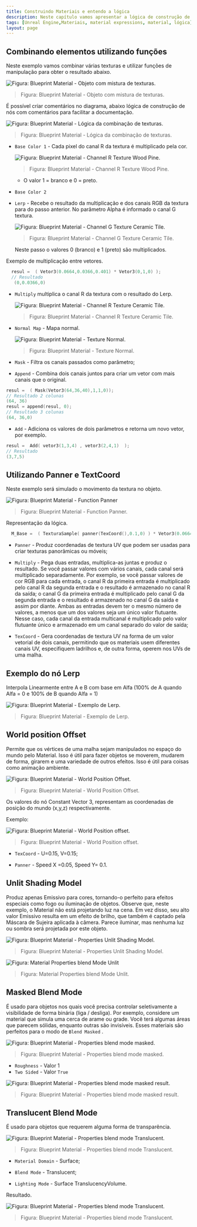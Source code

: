 ```yaml
---
title: Construindo Materiais e entendo a lógica
description: Neste capítulo vamos apresentar a lógica de construção de materiais, denomina Material Expressions no Unreal Engine e suas funções.
tags: [Unreal Engine,Materiais, material expressions, material, lógica]
layout: page
---
```


## Combinando elementos utilizando funções

Neste exemplo vamos combinar várias texturas e utilizar funções de manipulação para obter o resultado abaixo.

![Figura: Blueprint Material - Objeto com mistura de texturas.](../imagens/materiais/unreal_engine_material_combine_color.webp "Figura: Blueprint Material - Objeto com mistura de texturas.")

> Figura: Blueprint Material - Objeto com mistura de texturas.

É possível criar comentários no diagrama, abaixo lógica de construção de nós com comentários para facilitar a documentação.

![Figura: Blueprint Material - Lógica da combinação de texturas.](../imagens/materiais/unreal_engine_node_combine.webp "Figura: Blueprint Material - Lógica da combinação de texturas.")

> Figura: Blueprint Material - Lógica da combinação de texturas.

- `Base Color 1` - Cada pixel do canal R da textura é multiplicado pela cor.

  ![Figura: Blueprint Material - Channel R Texture Wood Pine.](../imagens/materiais/unreal_engine_material_chanel_r_wood_pine.webp "Figura: Blueprint Material - Channel R Texture Wood Pine.")

  > Figura: Blueprint Material - Channel R Texture Wood Pine.

  - O valor 1 = branco e 0 = preto.

- `Base Color 2` 

- `Lerp` - Recebe o resultado da multiplicação e dos canais RGB da textura para do passo anterior. No parâmetro  Alpha é informado o canal G textura.

  ![Figura: Blueprint Material - Channel G Texture Ceramic Tile.](../imagens/materiais/unreal_engine_material_chanel_g_ceramic_tile.webp "Figura: Blueprint Material - Channel G Texture Ceramic Tile.")

  > Figura: Blueprint Material - Channel G Texture Ceramic Tile.

  Neste passo o valores 0 (branco) e 1 (preto) são multiplicados.

Exemplo de multiplicação entre vetores.

```c++
  resul =  ( Vetor3(0.0664,0.0366,0.401) * Vetor3(0,1,0) );
  // Resultado
   (0,0.0366,0)
```

- `Multiply` multiplica o canal R da textura com o resultado do Lerp.

  ![Figura: Blueprint Material - Channel R Texture Ceramic Tile.](../imagens/materiais/unreal_engine_material_chanel_r_ceramic_tile.webp "Figura: Blueprint Material - Channel R Texture Ceramic Tile.")

  > Figura: Blueprint Material - Channel R Texture Ceramic Tile.

- `Normal Map` - Mapa normal.

  ![Figura: Blueprint Material - Texture Normal.](../imagens/materiais/unreal_engine_material_mask_add_append.webp "Figura: Blueprint Material - Texture Normal.")

  > Figura: Blueprint Material - Texture Normal.

- `Mask` - Filtra os canais passados como parâmetro;

- `Append` - Combina dois canais juntos para criar um vetor com mais canais que o original.

```c++
resul =  ( Mask(Vetor3(64,36,40),1,1,0));
// Resultado 2 colunas
(64, 36)
resul = append(resul, 0);
// Resultado 3 colunas
(64, 36,0)
```

- `Add` - Adiciona os valores de dois parâmetros e retorna um novo vetor, por exemplo.

```c++
resul =  Add( vetor3(1,3,4) , vetor3(2,4,1)  );
// Resultado
(3,7,5)
```

## Utilizando Panner e TextCoord

Neste exemplo será simulado o movimento da textura no objeto.

![Figura: Blueprint Material - Function Panner](../imagens/materiais/unreal_engine_material_panner.webp "Figura: Blueprint Material - Function Panner.")

> Figura: Blueprint Material - Function Panner.

Representação da lógica. 

```c++
  M_Base =  ( TexturaSample( panner(TexCoord(),0.1,0) ) * Vetor3(0.0664,0.0366,0.401));
```

- `Panner` - Produz coordenadas de textura UV que podem ser usadas para criar texturas panorâmicas ou móveis;

- `Multiply` - Pega duas entradas, multiplica-as juntas e produz o resultado.
Se você passar valores com vários canais, cada canal será multiplicado separadamente. Por exemplo, se você passar valores de cor RGB para cada entrada, o canal R da primeira entrada é multiplicado pelo canal R da segunda entrada e o resultado é armazenado no canal R da saída; o canal G da primeira entrada é multiplicado pelo canal G da segunda entrada e o resultado é armazenado no canal G da saída e assim por diante.
Ambas as entradas devem ter o mesmo número de valores, a menos que um dos valores seja um único valor flutuante. Nesse caso, cada canal da entrada multicanal é multiplicado pelo valor flutuante único e armazenado em um canal separado do valor de saída;

- `TexCoord` - Gera coordenadas de textura UV na forma de um valor vetorial de dois canais, permitindo que os materiais usem diferentes canais UV, especifiquem ladrilhos e, de outra forma, operem nos UVs de uma malha.

## Exemplo do nó Lerp

Interpola Linearmente entre A e B com base em Alfa (100% de A quando Alfa = 0 e 100% de B quando Alfa = 1)

![Figura: Blueprint Material - Exemplo de Lerp.](../imagens/materiais/ue4_material_lerp_exemplo.webp "Figura: Blueprint Material - Exemplo de Lerp.")

> Figura: Blueprint Material - Exemplo de Lerp.

## World position Offset

Permite que os vértices de uma malha sejam manipulados no espaço do mundo pelo Material. Isso é útil para fazer objetos se moverem, mudarem de forma, girarem e uma variedade de outros efeitos. Isso é útil para coisas como animação ambiente.

![Figura: Blueprint Material - World Position Offset.](../imagens/materiais/unreal_engine_material_world_position_offset.webp "Figura: Blueprint Material - World Position Offset.")

> Figura: Blueprint Material - World Position Offset.

Os valores do nó Constant Vector 3, representam as coordenadas de posição do mundo (x,y,z) respectivamente.

Exemplo:

![Figura: Blueprint Material - World Position offset.](../imagens/materiais/unreal_engine_material_world_position_offset_panner.webp "Figura: Blueprint Material - World Position offset.")

> Figura: Blueprint Material - World Position offset.

- `TexCoord` - U=0.15, V=0.15;

- `Panner` - Speed X =0.05, Speed Y= 0.1.

## Unlit Shading Model

Produz apenas Emissivo para cores, tornando-o perfeito para efeitos especiais como fogo ou iluminação de objetos. Observe que, neste exemplo, o Material não está projetando luz na cena. Em vez disso, seu alto valor Emissivo resulta em um efeito de brilho, que também é captado pela Máscara de Sujeira aplicada à câmera. Parece iluminar, mas nenhuma luz ou sombra será projetada por este objeto.

![Figura: Blueprint Material - Properties Unlit Shading Model.](../imagens/materiais/ue4_material_properties_unlit.webp "Figura: Blueprint Material - Properties Unlit Shading Model.")

> Figura: Blueprint Material - Properties Unlit Shading Model.

![Figura: Material Properties blend Mode Unlit](../imagens/materiais/ue4_material_properties_blend_mode_unlit_result.webp "Figura: Material Properties blend Mode Unlit.")

> Figura: Material Properties blend Mode Unlit.

## Masked Blend Mode

É usado para objetos nos quais você precisa controlar seletivamente a visibilidade de forma binária (liga / desliga). Por exemplo, considere um material que simula uma cerca de arame ou grade. Você terá algumas áreas que parecem sólidas, enquanto outras são invisíveis. Esses materiais são perfeitos para o modo de `Blend Masked` .

![Figura: Blueprint Material - Properties blend mode masked.](../imagens/materiais/unreal_engine_material_properties_blend_mode_masked.webp "Figura: Blueprint Material - Properties blend mode masked.")

> Figura: Blueprint Material - Properties blend mode masked.

- `Roughness` - Valor 1
- `Two Sided` - Valor `True`

![Figura: Blueprint Material - Properties blend mode masked result.](../imagens/materiais/unreal_engine_material_properties_blend_mode_masked_result.webp "Figura: Blueprint Material - Properties blend mode masked result.")

> Figura: Blueprint Material - Properties blend mode masked result.

## Translucent Blend Mode

É usado para objetos que requerem alguma forma de transparência.

![Figura: Blueprint Material - Properties blend mode Translucent.](../imagens/materiais/unreal_engine_material_properties_blend_mode_translucent.webp "Figura: Blueprint Material - Properties blend mode Translucent.")  

> Figura: Blueprint Material - Properties blend mode Translucent.

- `Material Domain` - Surface;

- `Blend Mode` - Translucent;

- `Lighting Mode` - Surface TranslucencyVolume.

Resultado.

![Figura: Blueprint Material - Properties blend mode Translucent.](../imagens/materiais/ue4_material_properties_blend_mode_translucent_result.webp "Figura: Blueprint Material - Properties blend mode Translucent.")

> Figura: Blueprint Material - Properties blend mode Translucent.
